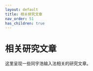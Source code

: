 ```yaml
---
layout: default
title: 相关研究文章
nav_order: 51
has_children: true
---
```


<!-- omit in toc -->
# 相关研究文章

这里呈现一些同宇浩输入法相关的研究文章。
